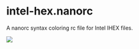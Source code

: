 intel-hex.nanorc
================

A nanorc syntax coloring rc file for Intel IHEX files.

<img src="http://www.gunsnet.net/photopost/uploads/32/nano_screenshot.jpg" />



